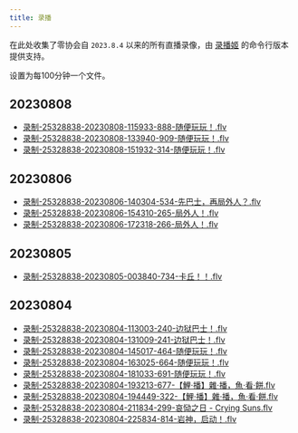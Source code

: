 ```yaml
---
title: 录播
---
```

在此处收集了零协会自 `2023.8.4` 以来的所有直播录像，由 [录播姬](https://rec.danmuji.org/) 的命令行版本提供支持。  

设置为每100分钟一个文件。

## 20230808

- [录制-25328838-20230808-115933-888-随便玩玩！.flv](http://209.141.37.204:18412/down/Tgjj6TPSaR6l.flv)
- [录制-25328838-20230808-133940-909-随便玩玩！.flv](http://209.141.37.204:18412/down/vNMCCTGtoZON.flv)
- [录制-25328838-20230808-151932-314-随便玩玩！.flv](http://209.141.37.204:18412/down/y977v2Bxo84a.flv)

## 20230806

- [录制-25328838-20230806-140304-534-先巴士，再局外人？.flv](http://209.141.37.204:18412/down/9JFtINnoPObA.flv)
- [录制-25328838-20230806-154310-265-局外人！.flv](http://209.141.37.204:18412/down/UW41NBLuYPO6.flv)
- [录制-25328838-20230806-172318-266-局外人！.flv](http://209.141.37.204:18412/down/isNPEaStdw2j.flv)

## 20230805

- [录制-25328838-20230805-003840-734-卡丘！！.flv](http://209.141.37.204:18412/down/A6Xsp4Z7z51I.flv)

## 20230804

- [录制-25328838-20230804-113003-240-边狱巴士！.flv](http://209.141.37.204:18412/down/8ZkghJ3R09xN.flv)
- [录制-25328838-20230804-131009-241-边狱巴士！.flv](http://209.141.37.204:18412/down/RGGNlaAIqxaL.flv)
- [录制-25328838-20230804-145017-464-随便玩玩！.flv](http://209.141.37.204:18412/down/IVZQda9aYAeO.flv)
- [录制-25328838-20230804-163025-664-随便玩玩！.flv](http://209.141.37.204:18412/down/YxFkrqPw8idm.flv)
- [录制-25328838-20230804-181033-691-随便玩玩！.flv](http://209.141.37.204:18412/down/3Sz2IfjUDkMs.flv)
- [录制-25328838-20230804-193213-677-【鯉·播】雜·播，魚·看·餅.flv](http://209.141.37.204:18412/down/O2U7V2jmeriD.flv)
- [录制-25328838-20230804-194449-322-【鯉·播】雜·播，魚·看·餅.flv](http://209.141.37.204:18412/down/4JD9n9XMwGWB.flv)
- [录制-25328838-20230804-211834-299-哀恸之日 - Crying Suns.flv](http://209.141.37.204:18412/down/S4RqdFCTcntV.flv)
- [录制-25328838-20230804-225834-814-岩神，启动！.flv](http://209.141.37.204:18412/down/3dGWPt8j2Ler.flv)
